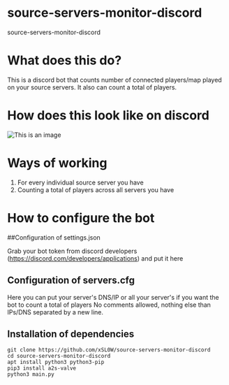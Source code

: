 # source-servers-monitor-discord
source-servers-monitor-discord

# What does this do?
This is a discord bot that counts number of connected players/map played on your source servers. It also can count a total of players.

# How does this look like on discord

![This is an image](https://i.imgur.com/qbFtS11.png)

# Ways of working

1) For every individual source server you have
2) Counting a total of players across all servers you have


# How to configure the bot

##Configuration of settings.json

Grab your bot token from discord developers (https://discord.com/developers/applications) and put it here

## Configuration of servers.cfg
Here you can put your server's DNS/IP or all your server's if you want the bot to count a total of players
No comments allowed, nothing else than IPs/DNS separated by a new line.

## Installation of dependencies

```
git clone https://github.com/xSL0W/source-servers-monitor-discord
cd source-servers-monitor-discord
apt install python3 python3-pip
pip3 install a2s-valve
python3 main.py
```

